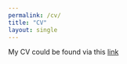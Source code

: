 ```yaml
---
permalink: /cv/
title: "CV"
layout: single
---
```

My CV could be found via this [link](/CV_Lu_Nov2021.pdf)
